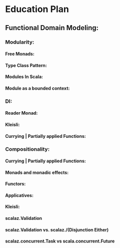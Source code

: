 # Education Plan

## Functional Domain Modeling:
### Modularity:
#### Free Monads: 
#### Type Class Pattern:
#### Modules In Scala:
#### Module as a bounded context:

### DI:
#### Reader Monad:
#### Kleisli:
#### Currying | Partially applied Functions:

### Compositionality: 
#### Currying | Partially applied Functions:
#### Monads and monadic effects:
#### Functors:
#### Applicatives:
#### Kleisli:
#### scalaz.Validation
#### scalaz.Validation vs. scalaz.\/(Disjunction Either)
#### scalaz.concurrent.Task vs scala.concurrent.Future
